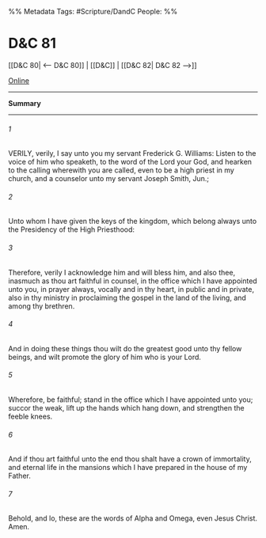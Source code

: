 %% Metadata
Tags: #Scripture/DandC
People: 
%%
# D&C 81
[[D&C 80| <-- D&C 80]] | [[D&C]] | [[D&C 82| D&C 82 -->]]

[Online](https://churchofjesuschrist.org/study/scriptures/dc-testament/dc/81?lang=eng)

---
__Summary__



---
###### 1
VERILY, verily, I say unto you my servant Frederick G. Williams: Listen to the voice of him who speaketh, to the word of the Lord your God, and hearken to the calling wherewith you are called, even to be a high priest in my church, and a counselor unto my servant Joseph Smith, Jun.;
###### 2
Unto whom I have given the keys of the kingdom, which belong always unto the Presidency of the High Priesthood:
###### 3
Therefore, verily I acknowledge him and will bless him, and also thee, inasmuch as thou art faithful in counsel, in the office which I have appointed unto you, in prayer always, vocally and in thy heart, in public and in private, also in thy ministry in proclaiming the gospel in the land of the living, and among thy brethren.
###### 4
And in doing these things thou wilt do the greatest good unto thy fellow beings, and wilt promote the glory of him who is your Lord.
###### 5
Wherefore, be faithful; stand in the office which I have appointed unto you; succor the weak, lift up the hands which hang down, and strengthen the feeble knees.
###### 6
And if thou art faithful unto the end thou shalt have a crown of immortality, and eternal life in the mansions which I have prepared in the house of my Father.
###### 7
Behold, and lo, these are the words of Alpha and Omega, even Jesus Christ. Amen.




